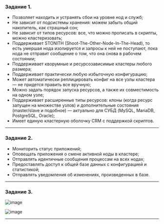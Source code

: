 ### Задание 1.

+ Позволяет находить и устранять сбои на уровне нод и служб;
+ Не зависит от подсистемы хранения: можем забыть общий накопитель, как страшный сон;
+ Не зависит от типов ресурсов: все, что можно прописать в скрипты, можно кластеризовать;
+ Поддерживает STONITH (Shoot-The-Other-Node-In-The-Head), то есть умершая нода изолируется и запросы к ней не поступают, пока нода не отправит сообщение о том, что она снова в рабочем состоянии;
+ Поддерживает кворумные и ресурсозависимые кластеры любого размера;
+ Поддерживает практически любую избыточную конфигурацию;
+ Может автоматически реплицировать конфиг на все узлы кластера — не придется править все вручную;
+ Можно задать порядок запуска ресурсов, а также их совместимость на одном узле;
+ Поддерживает расширенные типы ресурсов: клоны (когда ресурс запущен на множестве узлов) и дополнительные состояния (master/slave и подобное) — актуально для СУБД (MySQL, MariaDB, PostgreSQL, Oracle);
+ Имеет единую кластерную оболочку CRM с поддержкой скриптов.

---

### Задание 2.

+ Мониторить статус приложений;
+ Оповещать приложения о смене активной ноды в кластере;
+ Отправлять идентичные сообщения процессам на всех нодах;
+ Предоставлять доступ к общей базе данных с конфигурацией и статистикой;
+ Отправлять уведомления об изменениях, произведенных в базе.

---

### Задание 3.

![image](https://user-images.githubusercontent.com/122415129/221651294-0ab7aebc-5148-47d0-817f-1107dbf5cb02.png)

![image](https://user-images.githubusercontent.com/122415129/221651363-13ee51ed-116d-44f0-abf9-50faa336d37b.png)

---
